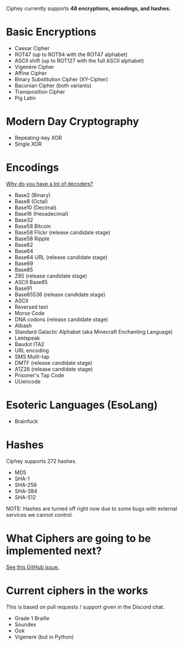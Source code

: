 Ciphey currently supports **48 encryptions, encodings, and hashes.**
# Basic Encryptions

* Caesar Cipher
* ROT47 (up to ROT94 with the ROT47 alphabet)
* ASCII shift (up to ROT127 with the full ASCII alphabet)
* Vigenère Cipher
* Affine Cipher
* Binary Substitution Cipher (XY-Cipher)
* Baconian Cipher (both variants)
* Transposition Cipher
* Pig Latin


# Modern Day Cryptography
* Repeating-key XOR
* Single XOR

# Encodings
[Why do you have a lot of decoders?](https://github.com/Ciphey/Ciphey/wiki/Common-Issues-&-Their-Solutions#why-do-you-have-a-lot-of-encodings-you-should-work-on-real-world-ciphers-more)
* Base2 (Binary)
* Base8 (Octal)
* Base10 (Decimal)
* Base16 (Hexadecimal)
* Base32
* Base58 Bitcoin
* Base58 Flickr (release candidate stage)
* Base58 Ripple
* Base62
* Base64
* Base64 URL (release candidate stage)
* Base69
* Base85
* Z85 (release candidate stage)
* ASCII Base85
* Base91
* Base65536 (release candidate stage)
* ASCII
* Reversed text
* Morse Code
* DNA codons (release candidate stage)
* Atbash
* Standard Galactic Alphabet (aka Minecraft Enchanting Language)
* Leetspeak
* Baudot ITA2
* URL encoding
* SMS Multi-tap
* DMTF (release candidate stage)
* A1Z26 (release candidate stage)
* Prisoner's Tap Code
* UUencode

# Esoteric Languages (EsoLang)
* Brainfuck

# Hashes

Ciphey supports 272 hashes.

* MD5
* SHA-1
* SHA-256
* SHA-384
* SHA-512

NOTE: Hashes are turned off right now due to some bugs with external services we cannot control.

# What Ciphers are going to be implemented next?

[See this GitHub issue.](https://github.com/Ciphey/Ciphey/issues/63)

# Current ciphers in the works
This is based on pull requests / support given in the Discord chat.
* Grade 1 Braille
* Soundex
* Ook
* Vigenere (but in Python)